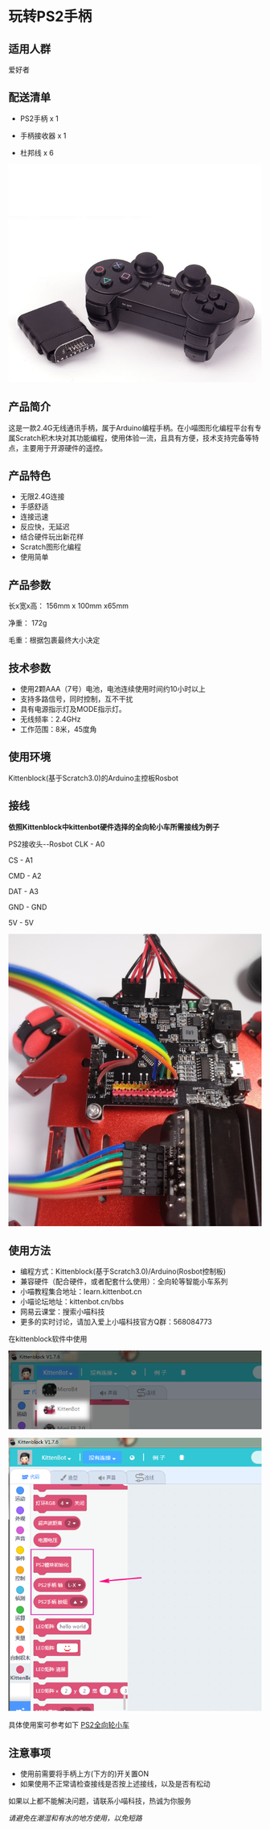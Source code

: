 # 玩转PS2手柄

## 适用人群

爱好者

## 配送清单

- PS2手柄 x 1

- 手柄接收器 x 1

- 杜邦线 x 6

![](./ps2/waiguan.png)


## 产品简介

这是一款2.4G无线通讯手柄，属于Arduino编程手柄。在小喵图形化编程平台有专属Scratch积木块对其功能编程，使用体验一流，且具有方便，技术支持完备等特点，主要用于开源硬件的遥控。

## 产品特色

- 无限2.4G连接
- 手感舒适
- 连接迅速
- 反应快，无延迟
- 结合硬件玩出新花样
- Scratch图形化编程
- 使用简单

## 产品参数

长x宽x高： 156mm x 100mm x65mm

净重：  172g

毛重：根据包裹最终大小决定

## 技术参数

- 使用2颗AAA（7号）电池，电池连续使用时间约10小时以上
- 支持多路信号，同时控制，互不干扰
- 具有电源指示灯及MODE指示灯。
- 无线频率：2.4GHz
- 工作范围：8米，45度角

## 使用环境

Kittenblock(基于Scratch3.0)的Arduino主控板Rosbot

## 接线

__依照Kittenblock中kittenbot硬件选择的全向轮小车所需接线为例子__

PS2接收头--Rosbot
CLK   -    A0

CS    -    A1

CMD   -    A2

DAT   -    A3

GND   -    GND

5V    -    5V

![](./ps2/jiexian.png)

## 使用方法

- 编程方式：Kittenblock(基于Scratch3.0)/Arduino(Rosbot控制板)
- 兼容硬件（配合硬件，或者配套什么使用）：全向轮等智能小车系列
- 小喵教程集合地址：learn.kittenbot.cn
- 小喵论坛地址：kittenbot.cn/bbs
- 网易云课堂：搜索小喵科技
- 更多的实时讨论，请加入爱上小喵科技官方Q群：568084773

在kittenblock软件中使用

![](./ps2/shiyong_1.png)

![](./ps2/shiyong.png)

具体使用案可参考如下
[PS2全向轮小车](http://learn.kittenbot.cn/zh_CN/latest/kittensuite/quanxiang.html#)


## 注意事项

- 使用前需要将手柄上方(下方的)开关置ON
- 如果使用不正常请检查接线是否按上述接线，以及是否有松动


如果以上都不能解决问题，请联系小喵科技，热诚为你服务

_请避免在潮湿和有水的地方使用，以免短路_
